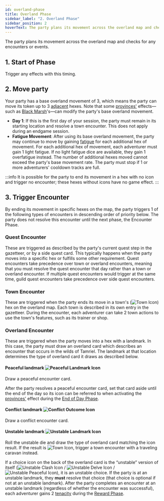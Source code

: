 ```yaml
---
id: overland-phase
title: Overland Phase
sidebar_label: "2. Overland Phase"
sidebar_position: 2
hoverText: The party plans its movement across the overland map and checks for any encounters or events.
---
```


The party plans its movement across the overland map and checks for any encounters or events.

## 1. Start of Phase 

Trigger any effects with this timing.

## 2. Move party
Your party has a base overland movement of 3, which means the party can move its token up to 3 [adjacent](/docs/all/glossary/adjacent) hexes. Note that some [provinces'](/docs/category/provinces) effects—such as [Black Marsh](/docs/all/provinces/black-marsh)'s—can modify the party's base overland movement.

- **Day 1**: If this is the first day of your session, the party must remain in its starting location and resolve a town encounter. This does not apply during an endgame session.
- **Fatigue Movement**: After using its base overland movement, the party may continue to move by gaining [fatigue](/docs/all/glossary/fatigue) for each additional hex of movement. For each additional hex of movement, each adventurer must gain 1 light fatigue. If no light fatigue dice are available, they gain 1 overfatigue instead. The number of additional hexes moved cannot exceed the party's base movement rate. The party must stop if 1 or more adventurers' cooldown tracks are full.

:::info
It is possible for the party to end its movement in a hex with no icon and trigger no encounter; these hexes without icons have no game effect.
::: 

## 3. Trigger Encounter
By ending its movement in specific hexes on the map, the party triggers 1 of the following types of encounters in descending order of priority below. The party does not resolve this encounter until the next phase, the Encounter Phase.

### Quest Encounter
These are triggered as described by the party's current quest step in the gazetteer, or by a side quest card. This typically happens when the party moves into a specific hex or fulfills some other requirement. Quest encounters take precedence over town or overland encounters, meaning that you must resolve the quest encounter that day rather than a town or overland encounter. If multiple quest encounters would trigger at the same time, guild quest encounters take precedence over side quest encounters.

### Town Encounter
These are triggered when the party ends its move in a town's (<img src="/icons/town.svg" alt="Town Icon" class="icon-svg" />) hex on the overland map. Each town is described in its own entry in the gazetteer. During the encounter, each adventurer can take 2 town actions to use the town's features, such as its trainer or shop. 

### Overland Encounter
These are triggered when the party moves into a hex with a landmark. In this case, the party must draw an overland card which describes an encounter that occurs in the wilds of Tamriel. The landmark at that location determines the type of overland card it draws as described below.

#### Peaceful landmark <img src="/icons/peaceful.svg" alt="Peaceful Landmark Icon" class="icon-svg" />
Draw a peaceful encounter card.

After the party resolves a peaceful encounter card, set that card aside until the end of the day so its icon can be referred to when activating the [provinces'](/docs/category/provinces) effect during the [End of Day Phase](/docs/all/day/end-of-day-phase). 

#### Conflict landmark <img src="/icons/conflict.svg" alt="Conflict Outcome Icon" class="icon-svg" />
Draw a conflict encounter card.

#### Unstable landmark <img src="/icons/unstable-landmark.svg" alt="Unstable Landmark Icon" class="icon-svg" />
Roll the unstable die and draw the type of overland card matching the icon result. If the result is <img src="/icons/town.svg" alt="Town Icon" class="icon-svg" />, trigger a town encounter with a traveling caravan instead.

If a choice icon on the back of the overland card is the “unstable” version of itself (<img src="/icons/unstable-clash.svg" alt="Unstable Clash Icon"  class="icon-svg" /> / <img src="/icons/unstable-delve.svg" alt="Unstable Delve Icon" class="icon-svg" /> / <img src="/icons/unstable-peaceful.svg" alt="Unstable Peaceful Icon" class="icon-svg" />), it is an unstable choice. If the party is at an unstable landmark, they **must** resolve that choice (that choice is optional if not at an unstable landmark). After the party completes an encounter at an unstable landmark (regardless of whether the encounter was successful), each adventurer gains 2 [tenacity](/docs/all/glossary/tenacity) during the [Reward Phase](/docs/all/day/reward-phase).
